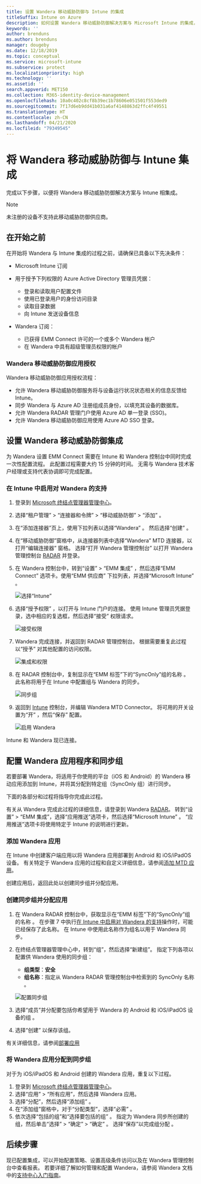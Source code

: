 ```yaml
---
title: 设置 Wandera 移动威胁防御与 Intune 的集成
titleSuffix: Intune on Azure
description: 如何设置 Wandera 移动威胁防御解决方案与 Microsoft Intune 的集成，从而控制移动设备对公司资源的访问。
keywords: ''
author: brenduns
ms.author: brenduns
manager: dougeby
ms.date: 12/18/2019
ms.topic: conceptual
ms.service: microsoft-intune
ms.subservice: protect
ms.localizationpriority: high
ms.technology: ''
ms.assetid: ''
search.appverid: MET150
ms.collection: M365-identity-device-management
ms.openlocfilehash: 10a0c402c8cf8b39ec1b78606e051501f553ded9
ms.sourcegitcommit: 7f17d6eb9dd41b031a6af4148863d2ffc4f49551
ms.translationtype: HT
ms.contentlocale: zh-CN
ms.lasthandoff: 04/21/2020
ms.locfileid: "79349545"
---
```

# <a name="integrate-wandera-mobile-threat-protection-with-intune"></a>将 Wandera 移动威胁防御与 Intune 集成  

完成以下步骤，以便将 Wandera 移动威胁防御解决方案与 Intune 相集成。  

> [!NOTE]
> 未注册的设备不支持此移动威胁防御供应商。

## <a name="before-you-begin"></a>在开始之前  

在开始将 Wandera 与 Intune 集成的过程之前，请确保已具备以下先决条件：
- Microsoft Intune 订阅  
- 用于授予下列权限的 Azure Active Directory 管理员凭据：  
  - 登录和读取用户配置文件  
  - 使用已登录用户的身份访问目录  
  - 读取目录数据  
  - 向 Intune 发送设备信息  

- Wandera 订阅：
  - 已获得 EMM Connect 许可的一个或多个 Wandera 帐户  
  - 在 Wandera 中具有超级管理员权限的帐户  
 
### <a name="wandera-mobile-threat-defense-app-authorization"></a>Wandera 移动威胁防御应用授权  

Wandera 移动威胁防御应用授权流程：  
- 允许 Wandera 移动威胁防御服务将与设备运行状况状态相关的信息反馈给 Intune。  
- 同步 Wandera 与 Azure AD 注册组成员身份，以填充其设备的数据库。  
- 允许 Wandera RADAR 管理门户使用 Azure AD 单一登录 (SSO)。  
- 允许 Wandera 移动威胁防御应用使用 Azure AD SSO 登录。  


## <a name="set-up-wandera-mobile-threat-defense-integration"></a>设置 Wandera 移动威胁防御集成  
为 Wandera 设置 EMM Connect  需要在 Intune 和 Wandera 控制台中同时完成一次性配置流程。 此配置过程需要大约 15 分钟的时间。 无需与 Wandera 技术客户经理或支持代表协调即可完成配置。  

### <a name="enable-support-for-wandera-in-intune"></a>在 Intune 中启用对 Wandera 的支持

1. 登录到 [Microsoft 终结点管理器管理中心](https://go.microsoft.com/fwlink/?linkid=2109431)。
2. 选择“租户管理”   > “连接器和令牌”   > “移动威胁防御”   > “添加”  。
3. 在“添加连接器”页上，使用下拉列表以选择“Wandera”   。 然后选择“创建”  。  
4. 在“移动威胁防御”窗格中，从连接器列表中选择“Wandera”  MTD 连接器，以打开“编辑连接器”  窗格。 选择“打开 Wandera 管理控制台”  以打开 Wandera 管理控制台 [RADAR](https://radar.wandera.com/login) 并登录。 
5. 在 Wandera 控制台中，转到“设置” > “EMM 集成”   ，然后选择“EMM Connect”  选项卡。使用“EMM 供应商”  下拉列表，并选择“Microsoft Intune”  。

   ![选择“Intune”](./media/wandera-mtd-connector-integration/set-up-intune-in-radar.png)

6. 选择“授予权限”  ，以打开与 Intune 门户的连接。 使用 Intune 管理员凭据登录，选中相应的复选框，然后选择“接受”  权限请求。  

   ![接受权限](./media/wandera-mtd-connector-integration/permissions.png) 

7. Wandera 完成连接，并返回到 RADAR 管理控制台。 根据需要重复此过程以“授予”  对其他配置的访问权限。  

   ![集成和权限](./media/wandera-mtd-connector-integration/integrations-and-permissions.png) 

8. 在 RADAR 控制台中，复制显示在“EMM 标签”下的“SyncOnly”组的名称   。 此名称将用于在 Intune 中配置组与 Wandera 的同步。

   ![同步组](./media/wandera-mtd-connector-integration/sync-group-name.png) 

9. 返回到 [Intune](https://go.microsoft.com/fwlink/?linkid=2090973) 控制台，并编辑 Wandera MTD Connector。 将可用的开关设置为“开”  ，然后“保存”  配置。  

   ![启用 Wandera](./media/wandera-mtd-connector-integration/enable-wandera.png) 

Intune 和 Wandera 现已连接。  

## <a name="configure-the-wandera-applications-and-synchronization-group"></a>配置 Wandera 应用程序和同步组  
若要部署 Wandera，将适用于你使用的平台（iOS 和 Android）的 Wandera 移动应用添加到 Intune，并将其分配到特定组（SyncOnly  组）进行同步。 

下面的各部分和过程将指导你完成此过程。

有关从 Wandera 完成此过程的详细信息，请登录到 Wandera [RADAR](https://radar.wandera.com/login)。 转到“设置” > “EMM 集成”，选择“应用推送”选项卡，然后选择“Microsoft Intune”     。 “应用推送”选项卡将使用特定于 Intune 的说明进行更新。  

### <a name="add-the-wandera-apps"></a>添加 Wandera 应用  
在 Intune 中创建客户端应用以将 Wandera 应用部署到 Android 和 iOS/iPadOS 设备。 有关特定于 Wandera 应用的过程和自定义详细信息，请参阅[添加 MTD 应用](mtd-apps-ios-app-configuration-policy-add-assign.md)。  

创建应用后，返回此处以创建同步组并分配应用。

### <a name="create-the-synchronization-group-and-assign-the-apps"></a>创建同步组并分配应用

1. 在 Wandera RADAR 控制台中，获取显示在“EMM 标签”下的“SyncOnly”组的名称   。 在步骤 7 中执行[在 Intune 中启用对 Wandera 的支持](#enable-support-for-wandera-in-intune)操作时，可能已经保存了此名称。 在 Intune 中使用此名称作为组名以用于 Wandera 同步。  

2. 在终结点管理器管理中心中，转到“组”，然后选择“新建组”。   指定下列各项以配置供 Wandera 使用的同步组：
   - **组类型**：**安全**
   - **组名称**：指定从 Wandera RADAR 管理控制台中检索到的 SyncOnly 名称  。

   ![配置同步组](./media/wandera-mtd-connector-integration/configure-sync-group.png)

3. 选择“成员”并分配要包括你希望用于 Wandera 的 Android 和 iOS/iPadOS 设备的组  。

4. 选择“创建”  以保存该组。

有关详细信息，请参阅[部署应用](../apps/apps-deploy.md)

### <a name="assign-the-wandera-apps-to-the-synchronization-group"></a>将 Wandera 应用分配到同步组  
对于为 iOS/iPadOS 和 Android 创建的 Wandera 应用，重复以下过程。

1. 登录到 [Microsoft 终结点管理器管理中心](https://go.microsoft.com/fwlink/?linkid=2109431)。
2. 选择“应用”   > “所有应用”，然后选择 Wandera 应用。 
3. 选择“分配”，然后选择“添加组”   。  
4. 在“添加组”窗格中，对于“分配类型”，选择“必需”    。
5. 依次选择“包括的组”和“选择要包括的组”   。 指定为 Wandera 同步所创建的组，然后单击“选择” > “确定” > “确定”    。 选择“保存”以完成组分配  。 

## <a name="next-steps"></a>后续步骤  
现已配置集成，可以开始配置策略、设置高级条件访问以及在 Wandera 管理控制台中查看报表。 若要详细了解如何管理和配置 Wandera，请参阅 Wandera 文档中的[支持中心入门指南](https://radar.wandera.com/?return_to=https://wandera.force.com/Customer/s/getting-started)。 

